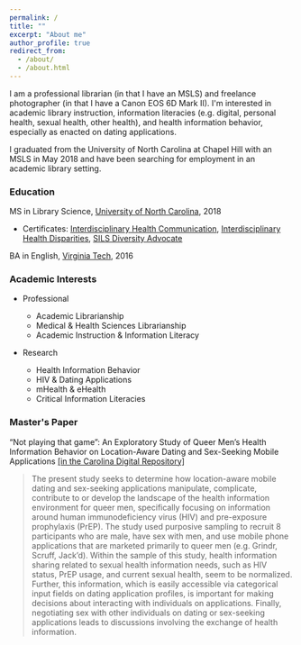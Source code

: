 ```yaml
---
permalink: /
title: ""
excerpt: "About me"
author_profile: true
redirect_from: 
  - /about/
  - /about.html
---
```


I am a professional librarian (in that I have an MSLS) and freelance photographer (in that I have a Canon EOS 6D Mark II). I'm interested in academic library instruction, information literacies (e.g. digital, personal health, sexual health, other health), and health information behavior, especially as enacted on dating applications.

I graduated from the University of North Carolina at Chapel Hill with an MSLS in May 2018 and have been searching for employment in an academic library setting.


### Education

MS in Library Science, [University of North Carolina](https://sils.unc.edu), 2018
- Certificates: [Interdisciplinary Health Communication](https://ihc.unc.edu/), [Interdisciplinary Health Disparities](https://web.archive.org/web/20180213094700/https://sph.unc.edu/echo/echo-prospective-students/), [SILS Diversity Advocate](https://sils.unc.edu/diversity-equity-inclusion/certificate)

BA in English, [Virginia Tech](https://english.vt.edu), 2016

### Academic Interests
- Professional
    - Academic Librarianship
    - Medical & Health Sciences Librarianship
    - Academic Instruction & Information Literacy

- Research
    - Health Information Behavior
    - HIV & Dating Applications
    - mHealth & eHealth
    - Critical Information Literacies

### Master's Paper
“Not playing that game”: An Exploratory Study of Queer Men’s Health Information Behavior on Location-Aware Dating and Sex-Seeking Mobile Applications [[in the Carolina Digital Repository]](https://cdr.lib.unc.edu/record/uuid:18af99e3-216f-4ef8-be23-65a813f3a7c3)
>The present study seeks to determine how location-aware mobile dating and sex-seeking applications manipulate, complicate, contribute to or develop the landscape of the health information environment for queer men, specifically focusing on information around human immunodeficiency virus (HIV) and pre-exposure prophylaxis (PrEP). The study used purposive sampling to recruit 8 participants who are male, have sex with men, and use mobile phone applications that are marketed primarily to queer men (e.g. Grindr, Scruff, Jack’d). Within the sample of this study, health information sharing related to sexual health information needs, such as HIV status, PrEP usage, and current sexual health, seem to be normalized. Further, this information, which is easily accessible via categorical input fields on dating application profiles, is important for making decisions about interacting with individuals on applications. Finally, negotiating sex with other individuals on dating or sex-seeking applications leads to discussions involving the exchange of health information.

